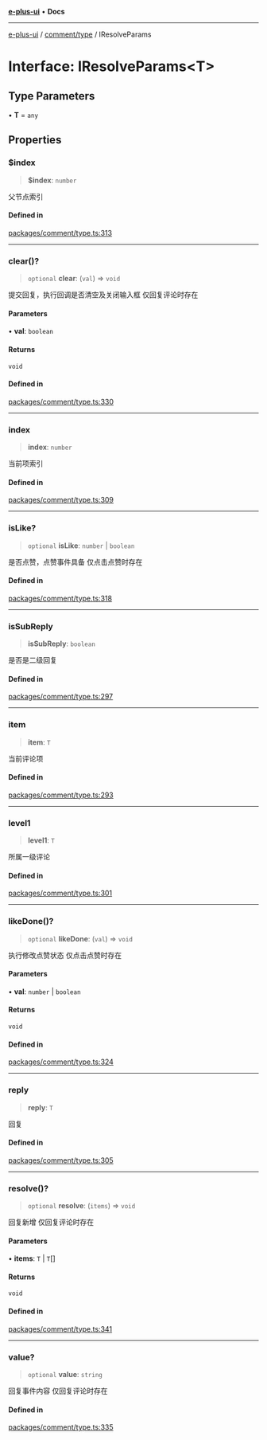 [**e-plus-ui**](../../../README.md) • **Docs**

***

[e-plus-ui](../../../modules.md) / [comment/type](../README.md) / IResolveParams

# Interface: IResolveParams\<T\>

## Type Parameters

• **T** = `any`

## Properties

### $index

> **$index**: `number`

父节点索引

#### Defined in

[packages/comment/type.ts:313](https://github.com/c-eqian/e-plus-ui/blob/9afe3efca84f90347511649ce68bd1a732377c38/packages/comment/type.ts#L313)

***

### clear()?

> `optional` **clear**: (`val`) => `void`

提交回复，执行回调是否清空及关闭输入框
仅回复评论时存在

#### Parameters

• **val**: `boolean`

#### Returns

`void`

#### Defined in

[packages/comment/type.ts:330](https://github.com/c-eqian/e-plus-ui/blob/9afe3efca84f90347511649ce68bd1a732377c38/packages/comment/type.ts#L330)

***

### index

> **index**: `number`

当前项索引

#### Defined in

[packages/comment/type.ts:309](https://github.com/c-eqian/e-plus-ui/blob/9afe3efca84f90347511649ce68bd1a732377c38/packages/comment/type.ts#L309)

***

### isLike?

> `optional` **isLike**: `number` \| `boolean`

是否点赞，点赞事件具备
仅点击点赞时存在

#### Defined in

[packages/comment/type.ts:318](https://github.com/c-eqian/e-plus-ui/blob/9afe3efca84f90347511649ce68bd1a732377c38/packages/comment/type.ts#L318)

***

### isSubReply

> **isSubReply**: `boolean`

是否是二级回复

#### Defined in

[packages/comment/type.ts:297](https://github.com/c-eqian/e-plus-ui/blob/9afe3efca84f90347511649ce68bd1a732377c38/packages/comment/type.ts#L297)

***

### item

> **item**: `T`

当前评论项

#### Defined in

[packages/comment/type.ts:293](https://github.com/c-eqian/e-plus-ui/blob/9afe3efca84f90347511649ce68bd1a732377c38/packages/comment/type.ts#L293)

***

### level1

> **level1**: `T`

所属一级评论

#### Defined in

[packages/comment/type.ts:301](https://github.com/c-eqian/e-plus-ui/blob/9afe3efca84f90347511649ce68bd1a732377c38/packages/comment/type.ts#L301)

***

### likeDone()?

> `optional` **likeDone**: (`val`) => `void`

执行修改点赞状态
仅点击点赞时存在

#### Parameters

• **val**: `number` \| `boolean`

#### Returns

`void`

#### Defined in

[packages/comment/type.ts:324](https://github.com/c-eqian/e-plus-ui/blob/9afe3efca84f90347511649ce68bd1a732377c38/packages/comment/type.ts#L324)

***

### reply

> **reply**: `T`

回复

#### Defined in

[packages/comment/type.ts:305](https://github.com/c-eqian/e-plus-ui/blob/9afe3efca84f90347511649ce68bd1a732377c38/packages/comment/type.ts#L305)

***

### resolve()?

> `optional` **resolve**: (`items`) => `void`

回复新增
仅回复评论时存在

#### Parameters

• **items**: `T` \| `T`[]

#### Returns

`void`

#### Defined in

[packages/comment/type.ts:341](https://github.com/c-eqian/e-plus-ui/blob/9afe3efca84f90347511649ce68bd1a732377c38/packages/comment/type.ts#L341)

***

### value?

> `optional` **value**: `string`

回复事件内容
仅回复评论时存在

#### Defined in

[packages/comment/type.ts:335](https://github.com/c-eqian/e-plus-ui/blob/9afe3efca84f90347511649ce68bd1a732377c38/packages/comment/type.ts#L335)
